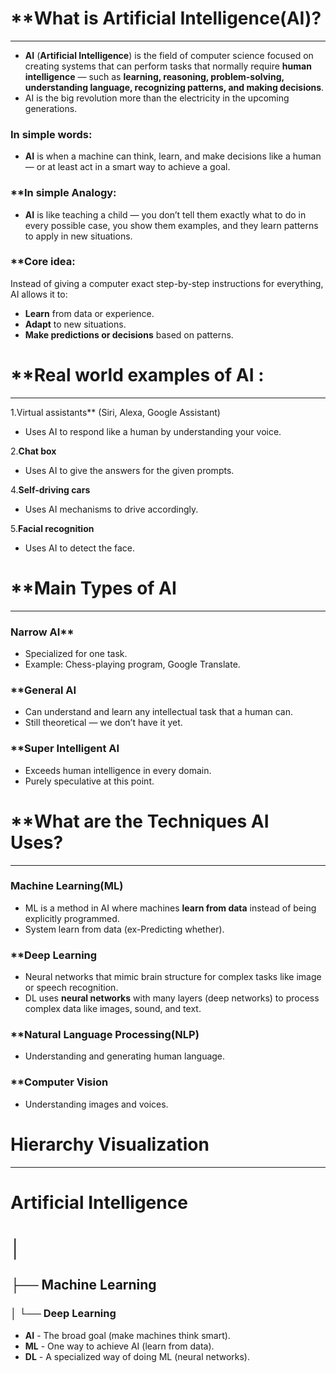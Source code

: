 # **What is Artificial Intelligence(AI)?
__________________________________________________________________________
- **AI** (**Artificial Intelligence**) is the field of computer science focused on creating systems that can perform tasks that normally require **human intelligence** — such as **learning, reasoning, problem-solving, understanding language, recognizing patterns, and making decisions**.
- AI is the big revolution more than the electricity in the upcoming generations.
###  **In simple words:**

- **AI** is when a machine can think, learn, and make decisions like a human — or at least act in a smart way to achieve a goal.
### **In simple Analogy:

- **AI** is like teaching a child — you don’t tell them exactly what to do in every possible case, you show them examples, and they learn patterns to apply in new situations.

### **Core idea:

Instead of giving a computer exact step-by-step instructions for everything, AI allows it to:

- **Learn** from data or experience.
- **Adapt** to new situations.
- **Make predictions or decisions** based on patterns.

# **Real world examples of AI :
--------------------------------------------------------------------------
1.Virtual assistants** (Siri, Alexa, Google Assistant)
- Uses AI to respond like a human by understanding your voice.

2.**Chat box**
- Uses AI to give the answers for the given prompts.

4.**Self-driving cars**
- Uses AI mechanisms to drive accordingly.

5.**Facial recognition**
- Uses AI to detect the face.

# **Main Types of AI
----------------------------------------------------------------
### Narrow AI**

- Specialized for one task.
- Example: Chess-playing program, Google Translate.

###  **General AI

- Can understand and learn any intellectual task that a human can.
-  Still theoretical — we don’t have it yet.

### **Super Intelligent AI

-  Exceeds human intelligence in every domain.
-  Purely speculative at this point.

# **What are the Techniques AI Uses?
----------------------------------------------------------------
### Machine Learning(ML)

-  ML is a method in AI where machines **learn from data** instead of being explicitly programmed.
- System learn from data (ex-Predicting whether).
### **Deep Learning

- Neural networks that mimic brain structure for complex tasks like image or speech recognition.
- DL uses **neural networks** with many layers (deep networks) to process complex data like images, sound, and text.
### **Natural Language Processing(NLP)

- Understanding and generating human language.
### **Computer Vision

- Understanding images and voices.
# Hierarchy Visualization 
--------------------------------------------------------------------------
# Artificial Intelligence
# │
## ├── Machine Learning
### │     └── Deep Learning

- **AI** - The broad goal (make machines think smart).
- **ML** - One way to achieve AI (learn from data).
- **DL** - A specialized way of doing ML (neural networks).